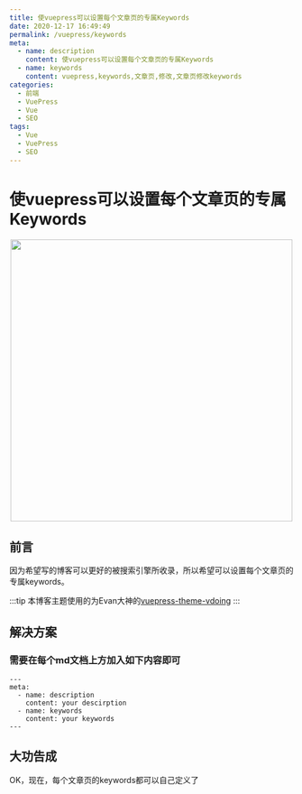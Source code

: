 ```yaml
---
title: 使vuepress可以设置每个文章页的专属Keywords
date: 2020-12-17 16:49:49
permalink: /vuepress/keywords
meta:
  - name: description
    content: 使vuepress可以设置每个文章页的专属Keywords
  - name: keywords
    content: vuepress,keywords,文章页,修改,文章页修改keywords
categories: 
  - 前端
  - VuePress
  - Vue
  - SEO
tags: 
  - Vue
  - VuePress
  - SEO
---
```

# 使vuepress可以设置每个文章页的专属Keywords

<p align="center">
  <img src="https://cdn.jsdelivr.net/gh/taixingyiji/image_store@main/blog/article_img/keywords.png" width="500">
</p>

## 前言

因为希望写的博客可以更好的被搜索引擎所收录，所以希望可以设置每个文章页的专属keywords。

:::tip
本博客主题使用的为Evan大神的[vuepress-theme-vdoing](https://github.com/xugaoyi/vuepress-theme-vdoing)
:::

## 解决方案 

### 需要在每个md文档上方加入如下内容即可

```
---
meta:
  - name: description
    content: your descirption
  - name: keywords
    content: your keywords
---
```

## 大功告成

OK，现在，每个文章页的keywords都可以自己定义了


